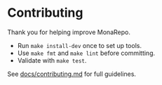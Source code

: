 # Contributing

Thank you for helping improve MonaRepo.

- Run `make install-dev` once to set up tools.
- Use `make fmt` and `make lint` before committing.
- Validate with `make test`.

See [docs/contributing.md](docs/contributing.md) for full guidelines.
